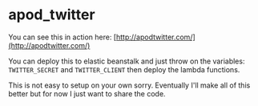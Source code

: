 apod_twitter
============
You can see this in action here: [http://apodtwitter.com/](http://apodtwitter.com/)

You can deploy this to elastic beanstalk and just throw on the variables: `TWITTER_SECRET` and `TWITTER_CLIENT` then deploy the lambda functions.

This is not easy to setup on your own sorry. Eventually I'll make all of this better but for now I just want to share the code.
